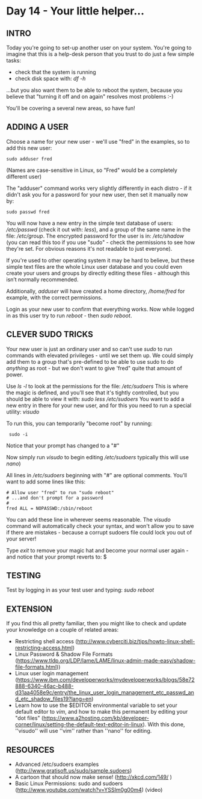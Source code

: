 # Day 14 - Your little helper...

## INTRO

Today you're going to set-up another user on your system. You're going to imagine that this is a help-desk person that you trust to do just a few simple tasks:

*  check that the system is running
*  check disk space with: *df -h*

...but you also want them to be able to reboot the system, because you believe that "turning it off and on again" resolves most problems :-)

You'll be covering a several new areas, so have fun!

## ADDING A USER
Choose a name for your new user - we'll use "fred" in the examples, so to add this new user:

    sudo adduser fred

(Names are case-sensitive in Linux, so "Fred" would be a completely different user)

The "adduser" command works very slightly differently in each distro - if it didn't ask you for a password for your new user, then set it manually now by:

  	sudo passwd fred

You will now have a new entry in the simple text database of users: _/etc/passwd_ (check it out with: _less_), and a group of the same name in the file: _/etc/group_. The encrypted password for the user is in: _/etc/shadow_ (you can read this too if you use "sudo" - check the permissions to see how they're set. For obvious reasons it's not readable to just everyone). 

If you're used to other operating system it may be hard to believe, but these simple text files are the whole Linux user database and you could even create your users and groups by directly editing these files - although this isn’t normally recommended.

Additionally, _adduser_ will have created a home directory, _/home/fred_ for example, with the correct permissions.

Login as your new user to confirm that everything works. Now while logged in as this user try to run _reboot_ - then _sudo reboot_.

## CLEVER SUDO TRICKS
Your new user is just an ordinary user and so can't use _sudo_ to run commands with elevated privileges - until we set them up. We could simply add them to a group that's pre-defined to be able to use sudo to do _anything_ as root - but we don't want to give 'fred" quite that amount of power.

Use _ls -l_ to look at the permissions for the file: _/etc/sudoers_  This is where the magic is defined, and you'll see that it's tightly controlled, but you should be able to view it with: _sudo less /etc/sudoers_  You want to add a new entry in there for your new user, and for this you need to run a special utility: _visudo_

To run this, you can temporarily "become root" by running:

     sudo -i

Notice that your prompt has changed to a "#" 

Now simply run  _visudo_ to begin editing _/etc/sudoers_ typically this will use _nano_)

All lines in _/etc/sudoers_ beginning with "#" are optional comments. You'll want to add some lines like this:

 	# Allow user "fred" to run "sudo reboot"
 	# ...and don't prompt for a password
 	#
 	fred ALL = NOPASSWD:/sbin/reboot

You can add these line in wherever seems reasonable. The _visudo_ command will automatically check your syntax, and won't allow you to save if there are mistakes - because a  corrupt sudoers file could lock you out of your server!

Type *exit* to remove your magic hat and become your normal user again - and notice that your prompt reverts to: $

## TESTING

Test by logging in as your test user and typing: _sudo reboot_ 

## EXTENSION
If you find this all pretty familiar, then you might like to check and update your knowledge on a couple of related areas:

* Restricting shell access (http://www.cyberciti.biz/tips/howto-linux-shell-restricting-access.html)
* Linux Password & Shadow File Formats (https://www.tldp.org/LDP/lame/LAME/linux-admin-made-easy/shadow-file-formats.html))
* Linux user login management (https://www.ibm.com/developerworks/mydeveloperworks/blogs/58e72888-6340-46ac-b488-d31aa4058e9c/entry/the_linux_user_login_management_etc_passwd_and_etc_shadow_files19?lang=en)
* Learn how to use the $EDITOR environmental variable to set your default editor to _vim_, and how to make this permanent by editing your "dot files" (https://www.a2hosting.com/kb/developer-corner/linux/setting-the-default-text-editor-in-linux). With this done, ''visudo'' will use ''vim'' rather than ''nano'' for editing.

## RESOURCES

* Advanced /etc/sudoers examples (http://www.gratisoft.us/sudo/sample.sudoers)
* A cartoon that should now make sense! (http://xkcd.com/149/ )
* Basic Linux Permissions: sudo and sudoers (http://www.youtube.com/watch?v=YSSIm0g00m4)   (video)
